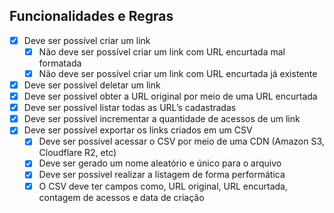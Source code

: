 ## Funcionalidades e Regras

- [x] Deve ser possível criar um link
  - [x] Não deve ser possível criar um link com URL encurtada mal formatada
  - [x] Não deve ser possível criar um link com URL encurtada já existente
- [X] Deve ser possível deletar um link
- [X] Deve ser possível obter a URL original por meio de uma URL encurtada
- [X] Deve ser possível listar todas as URL’s cadastradas
- [X] Deve ser possível incrementar a quantidade de acessos de um link
- [X] Deve ser possível exportar os links criados em um CSV
  - [X] Deve ser possível acessar o CSV por meio de uma CDN (Amazon S3, Cloudflare R2, etc)
  - [X] Deve ser gerado um nome aleatório e único para o arquivo
  - [X] Deve ser possível realizar a listagem de forma performática
  - [X] O CSV deve ter campos como, URL original, URL encurtada, contagem de acessos e data de criação
